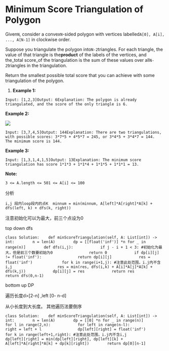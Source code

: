 # Minimum Score Triangulation of Polygon

Given`N`, consider a convex`N`-sided polygon with vertices labelled`A[0], A[i], ..., A[N-1]` in clockwise order.

Suppose you triangulate the polygon into`N-2`triangles. For each triangle, the value of that triangle is the**product** of the labels of the vertices, and the\_total score\_of the triangulation is the sum of these values over all`N-2`triangles in the triangulation.

Return the smallest possible total score that you can achieve with some triangulation of the polygon.

1. **Example 1:**

```text
Input: [1,2,3]Output: 6Explanation: The polygon is already triangulated, and the score of the only triangle is 6.
```

**Example 2:**

![](https://assets.leetcode.com/uploads/2019/05/01/minimum-score-triangulation-of-polygon-1.png)

```text
Input: [3,7,4,5]Output: 144Explanation: There are two triangulations, with possible scores: 3*7*5 + 4*5*7 = 245, or 3*4*5 + 3*4*7 = 144.  The minimum score is 144.
```

**Example 3:**

```text
Input: [1,3,1,4,1,5]Output: 13Explanation: The minimum score triangulation has score 1*1*3 + 1*1*4 + 1*1*5 + 1*1*1 = 13.
```

**Note:**

```text
3 <= A.length <= 501 <= A[i] <= 100
```

分析

```text
i,j 段内loop段内的点K  minnum = min(minnum, A[left]*A[right]*A[k] + dfs(left, k) + dfs(k, right))
```

注意初始化可以为最大，前三个点设为0

top down dfs

```text
class Solution:    def minScoreTriangulation(self, A: List[int]) -> int:        n = len(A)        dp = [[float('inf')] *n for _ in range(n)]        def dfs(i,j):            if j - i + 1 < 3: #初始化为最大，但是前三个数要初始为0                return 0            if dp[i][j] != float('inf'):                return dp[i][j]            res =   float('inf')             for k in range(i+1,j): #注意此处范围，i.j内不含i,j                    res = min(res, dfs(i,k) + A[i]*A[j]*A[k] + dfs(k,j))            dp[i][j] = res            return res        return dfs(0,n-1)
```

bottom up DP

遍历长度d&gt;\[2-n\] ,left \[0- n-d\]

从小长度到大长度。 其他遍历法要倒序

```text
class Solution:    def minScoreTriangulation(self, A: List[int]) -> int:        n = len(A)        dp = [[0] *n for _ in range(n)]        for l in range(2,n):            for left in range(n-l):                 right = left + l                dp[left][right] = float('inf')                for k in range(left+1,right): #注意此处范围，i.j内不含i,j                    dp[left][right] = min(dp[left][right], dp[left][k] + A[left]*A[right]*A[k] + dp[k][right])        return dp[0][n-1]
```

